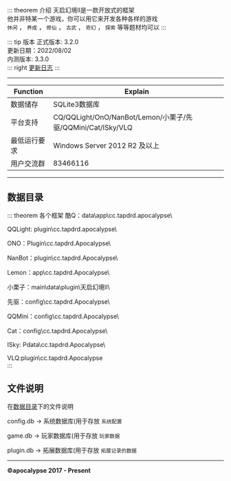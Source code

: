 ::: theorem 介绍
天启幻境II是一款开放式的框架<br>
他并非特某一个游戏，你可以用它来开发各种各样的游戏<br>
`休闲` ， `养成` ， `修仙` ， `古武` ， `奇幻` ， `探索` 等等题材均可以
:::

::: tip 版本
正式版本: 3.2.0  
更新日期：2022/08/02  
内测版本: 3.3.0  
::: right
[更新日志](../update/)
:::

*****
|   Function |  Explain  |
| --- | --- |
|  数据储存  |  SQLite3数据库  |
|  平台支持  |  CQ/QQLight/OnO/NanBot/Lemon/小栗子/先驱/QQMini/Cat/ISky/VLQ|
|  最低运行要求  |  Windows Server 2012 R2 及以上|
|  用户交流群  |  83466116|
*****

## 数据目录

::: theorem 各个框架
酷Q：data\app\cc.tapdrd.apocalypse\

QQLight: plugin\cc.tapdrd.apocalypse\

ONO：Plugin\cc.tapdrd.Apocalypse\

NanBot：plugin\cc.tapdrd.Apocalypse\

Lemon：app\cc.tapdrd.Apocalypse\

小栗子：main\data\plugin\天启幻境II\

先驱：config\cc.tapdrd.Apocalypse\

QQMini：config\cc.tapdrd.Apocalypse\

Cat：config\cc.tapdrd.Apocalypse\

ISky: Pdata\cc.tapdrd.Apocalypse\

VLQ:plugin\cc.tapdrd.Apocalypse\
:::

## 文件说明

在[数据目录](#数据目录)下的文件说明

config.db   -> 系统数据库(用于存放 `系统配置`

game.db     -> 玩家数据库(用于存放 `玩家数据`

plugin.db   -> 拓展数据库(用于存放 `拓展记录的数据`

---

**©apocalypse 2017 - Present**
